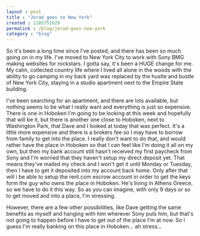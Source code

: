 ```yaml
---
layout : post
title : "Jerad goes to New York"
created : 1185751629
permalink : /blog/jerad-goes-new-york
category : "blog"
---
```

So it's been a long time since I've posted, and there has been so much going on in my life. I've moved to New York City to work with Sony BMG making websites for rockstars. I gotta say, it's been a HUGE change for me. My calm, collected country life where I lived all alone in the woods with the ability to go camping in my back yard was replaced by the hustle and bustle of New York City, staying in a studio apartment next to the Empire State building.

I've been searching for an apartment, and there are lots available, but nothing seems to be what I really want and everything is just so expensive. There is one in Hoboken I'm going to be looking at this week and hopefully that will be it, but there is another one close to Hoboken, next to Washington Park, that Dave and I looked at today that was perfect. It's a little more expensive and there is a brokers fee so I may have to borrow from family to get into the place. I really don't want to do that, and would rather have the place in Hoboken so that I can feel like I'm doing it all on my own, but then my bank account still hasn't received my first paycheck from Sony and I'm worried that they haven't setup my direct deposit yet. That means they've mailed my check and I won't get it until Monday or Tuesday, then I have to get it deposited into my account back home. Only after that will i be able to setup the rent.com escrow account in order to get the keys form the guy who owns the place in Hoboken. He's living in Athens Greece, so we have to do it this way. So as you can imagine, with only 9 days or so to get moved and into a place, I'm stressing. 

However, there are a few other possibilities, like Dave getting the same benefits as myself and hanging with him wherever Sony puts him, but that's not going to happen before I have to get out of the place I'm at now. So I guess I'm really banking on this place in Hoboken... ah stress...